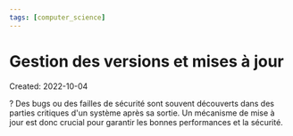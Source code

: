 ```yaml
---
tags: [computer_science] 
---
```

# Gestion des versions et mises à jour
Created: 2022-10-04

?
Des bugs ou des failles de sécurité sont souvent découverts dans des parties critiques d'un système après sa sortie.
Un mécanisme de mise à jour est donc crucial pour garantir les bonnes performances et la sécurité.